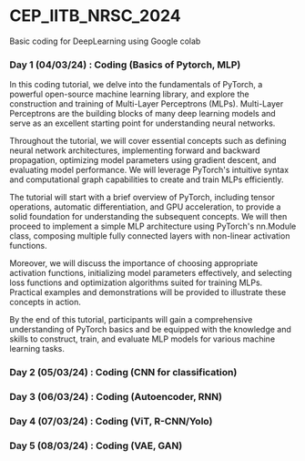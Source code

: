 # CEP_IITB_NRSC_2024
Basic coding for DeepLearning using Google colab
### Day 1 (04/03/24) : Coding (Basics of Pytorch, MLP)
In this coding tutorial, we delve into the fundamentals of PyTorch, a powerful open-source machine learning library, and explore the construction and training of Multi-Layer Perceptrons (MLPs). Multi-Layer Perceptrons are the building blocks of many deep learning models and serve as an excellent starting point for understanding neural networks.

Throughout the tutorial, we will cover essential concepts such as defining neural network architectures, implementing forward and backward propagation, optimizing model parameters using gradient descent, and evaluating model performance. We will leverage PyTorch's intuitive syntax and computational graph capabilities to create and train MLPs efficiently.

The tutorial will start with a brief overview of PyTorch, including tensor operations, automatic differentiation, and GPU acceleration, to provide a solid foundation for understanding the subsequent concepts. We will then proceed to implement a simple MLP architecture using PyTorch's nn.Module class, composing multiple fully connected layers with non-linear activation functions.

Moreover, we will discuss the importance of choosing appropriate activation functions, initializing model parameters effectively, and selecting loss functions and optimization algorithms suited for training MLPs. Practical examples and demonstrations will be provided to illustrate these concepts in action.

By the end of this tutorial, participants will gain a comprehensive understanding of PyTorch basics and be equipped with the knowledge and skills to construct, train, and evaluate MLP models for various machine learning tasks.
### Day 2 (05/03/24) : Coding (CNN for classification)
### Day 3 (06/03/24) : Coding (Autoencoder, RNN)
### Day 4 (07/03/24) : Coding (ViT, R-CNN/Yolo)
### Day 5 (08/03/24) : Coding (VAE, GAN)
